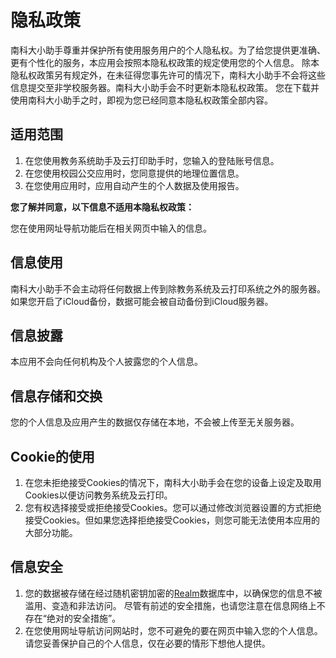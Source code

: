 # 隐私政策 

南科大小助手尊重并保护所有使用服务用户的个人隐私权。为了给您提供更准确、更有个性化的服务，本应用会按照本隐私权政策的规定使用您的个人信息。
除本隐私权政策另有规定外，在未征得您事先许可的情况下，南科大小助手不会将这些信息提交至非学校服务器。南科大小助手会不时更新本隐私权政策。
您在下载并使用南科大小助手之时，即视为您已经同意本隐私权政策全部内容。

## 适用范围
1. 在您使用教务系统助手及云打印助手时，您输入的登陆账号信息。
2. 在您使用校园公交应用时，您同意提供的地理位置信息。
3. 在您使用应用时，应用自动产生的个人数据及使用报告。

**您了解并同意，以下信息不适用本隐私权政策：**

您在使用网址导航功能后在相关网页中输入的信息。

## 信息使用
南科大小助手不会主动将任何数据上传到除教务系统及云打印系统之外的服务器。如果您开启了iCloud备份，数据可能会被自动备份到iCloud服务器。

## 信息披露
本应用不会向任何机构及个人披露您的个人信息。

## 信息存储和交换
您的个人信息及应用产生的数据仅存储在本地，不会被上传至无关服务器。

## Cookie的使用
1. 在您未拒绝接受Cookies的情况下，南科大小助手会在您的设备上设定及取用Cookies以便访问教务系统及云打印。
2. 您有权选择接受或拒绝接受Cookies。您可以通过修改浏览器设置的方式拒绝接受Cookies。但如果您选择拒绝接受Cookies，则您可能无法使用本应用的大部分功能。

## 信息安全
1. 您的数据被存储在经过随机密钥加密的[Realm](https://realm.io/)数据库中，以确保您的信息不被滥用、变造和非法访问。
尽管有前述的安全措施，也请您注意在信息网络上不存在“绝对的安全措施”。
2. 在您使用网址导航访问网站时，您不可避免的要在网页中输入您的个人信息。请您妥善保护自己的个人信息，仅在必要的情形下想他人提供。
